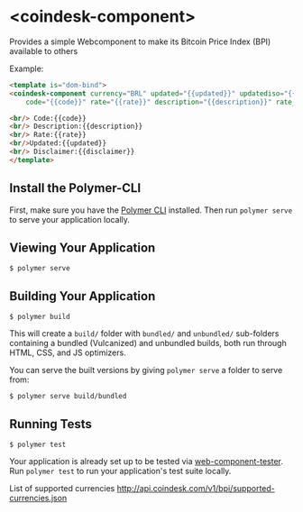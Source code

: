 # \<coindesk-component\>

Provides a simple Webcomponent to make its Bitcoin Price Index (BPI) available to others


Example:
<!---
```
<custom-element-demo>
  <template>
    <script src="../webcomponentsjs/webcomponents-lite.js"></script>    
    <link rel="import" href="coindesk-component.html">
    <next-code-block></next-code-block>
  </template>
</custom-element-demo>
```
-->
```html
<template is="dom-bind">
<coindesk-component currency="BRL" updated="{{updated}}" updatediso="{{updatediso}}" updateduk="{{updateduk}}" disclaimer="{{disclaimer}}"
    code="{{code}}" rate="{{rate}}" description="{{description}}" rate_float="{{rate_float}}"></coindesk-component>

<br/> Code:{{code}}
<br/> Description:{{description}}
<br/> Rate:{{rate}}
<br/>Updated:{{updated}}
<br/> Disclaimer:{{disclaimer}}
</template>
```

## Install the Polymer-CLI

First, make sure you have the [Polymer CLI](https://www.npmjs.com/package/polymer-cli) installed. Then run `polymer serve` to serve your application locally.

## Viewing Your Application

```
$ polymer serve
```

## Building Your Application

```
$ polymer build
```

This will create a `build/` folder with `bundled/` and `unbundled/` sub-folders
containing a bundled (Vulcanized) and unbundled builds, both run through HTML,
CSS, and JS optimizers.

You can serve the built versions by giving `polymer serve` a folder to serve
from:

```
$ polymer serve build/bundled
```

## Running Tests

```
$ polymer test
```

Your application is already set up to be tested via [web-component-tester](https://github.com/Polymer/web-component-tester). Run `polymer test` to run your application's test suite locally.

List of supported currencies
http://api.coindesk.com/v1/bpi/supported-currencies.json